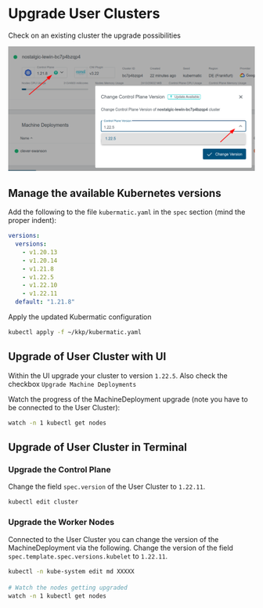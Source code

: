 # Upgrade User Clusters

Check on an existing cluster the upgrade possibilities

![](../img/upgrade_user_clusters.png)

## Manage the available Kubernetes versions

Add the following to the file `kubermatic.yaml` in the `spec` section (mind the proper indent):

```yaml
versions:
  versions:
    - v1.20.13
    - v1.20.14
    - v1.21.8
    - v1.22.5
    - v1.22.10
    - v1.22.11
  default: "1.21.8"
```

Apply the updated Kubermatic configuration

```bash
kubectl apply -f ~/kkp/kubermatic.yaml
```

## Upgrade of User Cluster with UI

Within the UI upgrade your cluster to version `1.22.5`. Also check the checkbox `Upgrade Machine Deployments`

Watch the progress of the MachineDeployment upgrade (note you have to be connected to the User Cluster):

```bash
watch -n 1 kubectl get nodes
```

## Upgrade of User Cluster in Terminal

### Upgrade the Control Plane

Change the field `spec.version` of the User Cluster to `1.22.11`.

```bash
kubectl edit cluster
```

### Upgrade the Worker Nodes

Connected to the User Cluster you can change the version of the MachineDeployment via the following. Change the version of the field `spec.template.spec.versions.kubelet` to `1.22.11`.

```bash
kubectl -n kube-system edit md XXXXX

# Watch the nodes getting upgraded
watch -n 1 kubectl get nodes
```
